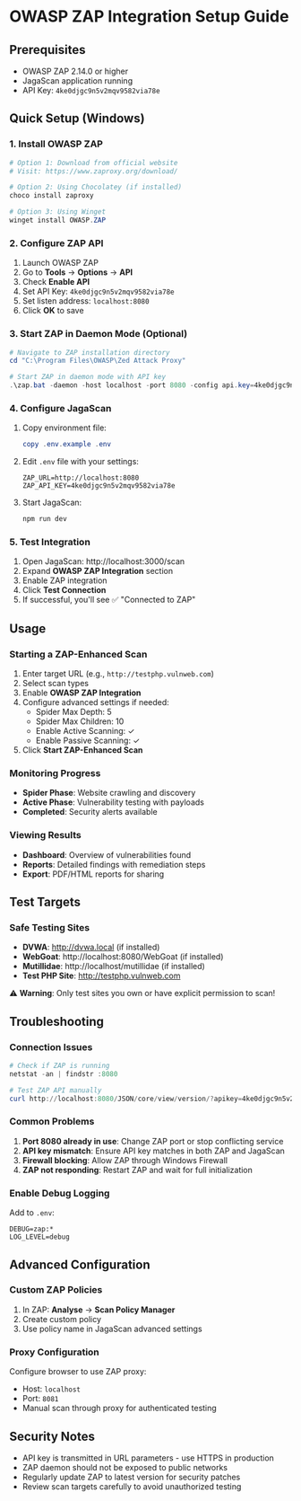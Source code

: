 # OWASP ZAP Integration Setup Guide

## Prerequisites
- OWASP ZAP 2.14.0 or higher
- JagaScan application running
- API Key: `4ke0djgc9n5v2mqv9582via78e`

## Quick Setup (Windows)

### 1. Install OWASP ZAP
```powershell
# Option 1: Download from official website
# Visit: https://www.zaproxy.org/download/

# Option 2: Using Chocolatey (if installed)
choco install zaproxy

# Option 3: Using Winget
winget install OWASP.ZAP
```

### 2. Configure ZAP API
1. Launch OWASP ZAP
2. Go to **Tools** → **Options** → **API**
3. Check **Enable API**
4. Set API Key: `4ke0djgc9n5v2mqv9582via78e`
5. Set listen address: `localhost:8080`
6. Click **OK** to save

### 3. Start ZAP in Daemon Mode (Optional)
```powershell
# Navigate to ZAP installation directory
cd "C:\Program Files\OWASP\Zed Attack Proxy"

# Start ZAP in daemon mode with API key
.\zap.bat -daemon -host localhost -port 8080 -config api.key=4ke0djgc9n5v2mqv9582via78e
```

### 4. Configure JagaScan
1. Copy environment file:
   ```powershell
   copy .env.example .env
   ```

2. Edit `.env` file with your settings:
   ```env
   ZAP_URL=http://localhost:8080
   ZAP_API_KEY=4ke0djgc9n5v2mqv9582via78e
   ```

3. Start JagaScan:
   ```powershell
   npm run dev
   ```

### 5. Test Integration
1. Open JagaScan: http://localhost:3000/scan
2. Expand **OWASP ZAP Integration** section
3. Enable ZAP integration
4. Click **Test Connection**
5. If successful, you'll see ✅ "Connected to ZAP"

## Usage

### Starting a ZAP-Enhanced Scan
1. Enter target URL (e.g., `http://testphp.vulnweb.com`)
2. Select scan types
3. Enable **OWASP ZAP Integration**
4. Configure advanced settings if needed:
   - Spider Max Depth: 5
   - Spider Max Children: 10
   - Enable Active Scanning: ✓
   - Enable Passive Scanning: ✓
5. Click **Start ZAP-Enhanced Scan**

### Monitoring Progress
- **Spider Phase**: Website crawling and discovery
- **Active Phase**: Vulnerability testing with payloads
- **Completed**: Security alerts available

### Viewing Results
- **Dashboard**: Overview of vulnerabilities found
- **Reports**: Detailed findings with remediation steps
- **Export**: PDF/HTML reports for sharing

## Test Targets

### Safe Testing Sites
- **DVWA**: http://dvwa.local (if installed)
- **WebGoat**: http://localhost:8080/WebGoat (if installed)
- **Mutillidae**: http://localhost/mutillidae (if installed)
- **Test PHP Site**: http://testphp.vulnweb.com

⚠️ **Warning**: Only test sites you own or have explicit permission to scan!

## Troubleshooting

### Connection Issues
```powershell
# Check if ZAP is running
netstat -an | findstr :8080

# Test ZAP API manually
curl http://localhost:8080/JSON/core/view/version/?apikey=4ke0djgc9n5v2mqv9582via78e
```

### Common Problems
1. **Port 8080 already in use**: Change ZAP port or stop conflicting service
2. **API key mismatch**: Ensure API key matches in both ZAP and JagaScan
3. **Firewall blocking**: Allow ZAP through Windows Firewall
4. **ZAP not responding**: Restart ZAP and wait for full initialization

### Enable Debug Logging
Add to `.env`:
```env
DEBUG=zap:*
LOG_LEVEL=debug
```

## Advanced Configuration

### Custom ZAP Policies
1. In ZAP: **Analyse** → **Scan Policy Manager**
2. Create custom policy
3. Use policy name in JagaScan advanced settings

### Proxy Configuration
Configure browser to use ZAP proxy:
- Host: `localhost`
- Port: `8081`
- Manual scan through proxy for authenticated testing

## Security Notes
- API key is transmitted in URL parameters - use HTTPS in production
- ZAP daemon should not be exposed to public networks
- Regularly update ZAP to latest version for security patches
- Review scan targets carefully to avoid unauthorized testing
